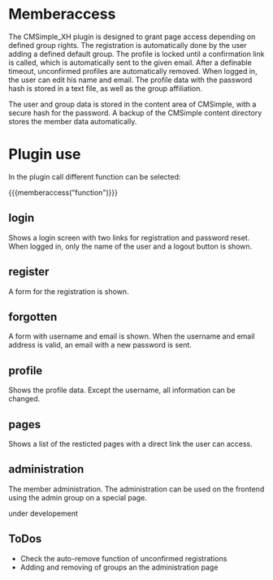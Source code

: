 Memberaccess
============

The CMSimple_XH plugin is designed to grant page access depending on defined group rights. The registration is automatically done by the user adding a defined default group. The profile is locked until a confirmation link is called, which is automatically sent to the given email. After a definable timeout, unconfirmed profiles are automatically removed. When logged in, the user can edit his name and email. The profile data with the password hash is stored in a text file, as well as the group affiliation.

The user and group data is stored in the content area of CMSimple, with a secure hash for the password. A backup of the CMSimple content directory stores the member data automatically.

Plugin use
==========

In the plugin call different function can be selected:

{{{memberaccess("function")}}}

login
-----

Shows a login screen with two links for registration and password reset. When logged in, only the name of the user and a logout button is shown.

register
--------

A form for the registration is shown.

forgotten
---------

A form with username and email is shown. When the username and email address is valid, an email with a new password is sent.

profile
-------

Shows the profile data. Except the username, all information can be changed.

pages
-----

Shows a list of the resticted pages with a direct link the user can access.

administration
--------------

The member administration. The administration can be used on the frontend using the admin group on a special page.

under developement

ToDos
-----

* Check the auto-remove function of unconfirmed registrations
* Adding and removing of groups an the administration page
